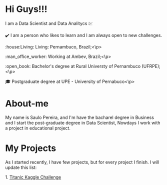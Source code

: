# Hi Guys!!!
I am a Data Scientist and Data Analitycs :chart:

:heavy_check_mark: I am a person who likes to learn and I am always open to new challenges.


<p>:house:Living: Living: Pernambuco, Brazil;<\p>
<p>:man_office_worker: Working at Ambev, Brazil;<\p>
<p>:open_book:	Bachelor's degree at Rural Universty of Pernambuco (UFRPE);<\p>
<p>🎓 Postgraduate degree at UPE - University of Pernabuco<\p>

# About-me
<p>My name is Saulo Pereira, and I'm have the bacharel degree in Business and I start the post-graduate degree in Data Scientist, Nowdays I work with a project in educational project.</p>

# My Projects
<p>As I started recently, I have few projects, but for every project I finish. I will update this list:</p>
1. <a href = "https://github.com/sauloemp/TitanicKaggle">Titanic Kaggle Challenge</a>

